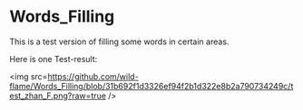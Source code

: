Words_Filling
=============

This is a test version of filling some words in certain areas.

Here is one Test-result:

<img src=https://github.com/wild-flame/Words_Filling/blob/31b692f1d3326ef94f2b1d322e8b2a790734249c/test_zhan_F.png?raw=true />

